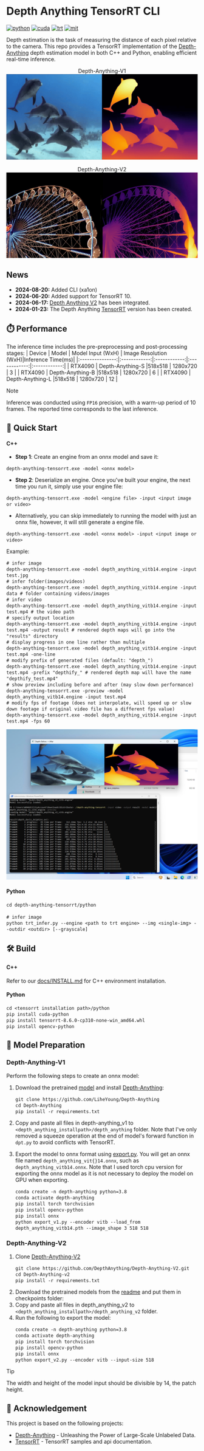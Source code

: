 <div align="left">

Depth Anything TensorRT CLI
===========================

[![python](https://img.shields.io/badge/python-3.10.12-green)](https://www.python.org/downloads/release/python-31012/)
[![cuda](https://img.shields.io/badge/cuda-11.8-green)](https://developer.nvidia.com/cuda-downloads)
[![trt](https://img.shields.io/badge/TRT-10.0-green)](https://developer.nvidia.com/tensorrt)
[![mit](https://img.shields.io/badge/license-MIT-blue)](https://github.com/spacewalk01/depth-anything-tensorrt/blob/main/LICENSE)

</div>

Depth estimation is the task of measuring the distance of each pixel relative to the camera. This repo provides a TensorRT implementation of the [Depth-Anything](https://github.com/LiheYoung/Depth-Anything) depth estimation model in both C++ and Python, enabling efficient real-time inference.

<p align="center">
  Depth-Anything-V1
  <img src="assets/davis_dolphins_result.gif" height="225px" width="720px" />
</p>
<p align="center">
  Depth-Anything-V2
  <img src="assets/ferris_wheel_result.gif" height="225px" width="720px" />
</p>



## News
* **2024-08-20:** Added CLI (xa1on)
* **2024-06-20:** Added support for TensorRT 10.
* **2024-06-17:** [Depth Anything V2](https://github.com/DepthAnything/Depth-Anything-V2) has been integrated.
* **2024-01-23:** The Depth Anything [TensorRT](https://github.com/spacewalk01/depth-anything-tensorrt) version has been created.
  
## ⏱️ Performance

The inference time includes the pre-preprocessing and post-processing stages:
| Device          | Model | Model Input (WxH) |  Image Resolution (WxH)|Inference Time(ms)|
|:---------------:|:------------:|:------------:|:------------:|:------------:|
| RTX4090        | Depth-Anything-S  |518x518  |  1280x720    | 3     |
| RTX4090        | Depth-Anything-B  |518x518  |  1280x720    | 6     |
| RTX4090        | Depth-Anything-L  |518x518  |  1280x720    | 12    |


> [!NOTE]
> Inference was conducted using `FP16` precision, with a warm-up period of 10 frames. The reported time corresponds to the last inference.

## 🚀 Quick Start

#### C++

- **Step 1**: Create an engine from an onnx model and save it:
``` shell
depth-anything-tensorrt.exe -model <onnx model>
```
- **Step 2**: Deserialize an engine. Once you've built your engine, the next time you run it, simply use your engine file:
``` shell
depth-anything-tensorrt.exe -model <engine file> -input <input image or video>
```
- Alternatively, you can skip immediately to running the model with just an onnx file, however, it will still generate a engine file.
``` shell
depth-anything-tensorrt.exe -model <onnx model> -input <input image or video>
```

Example:
``` shell
# infer image
depth-anything-tensorrt.exe -model depth_anything_vitb14.engine -input test.jpg
# infer folder(images/videos)
depth-anything-tensorrt.exe -model depth_anything_vitb14.engine -input data # folder containing videos/images
# infer video
depth-anything-tensorrt.exe -model depth_anything_vitb14.engine -input test.mp4 # the video path
# specify output location
depth-anything-tensorrt.exe -model depth_anything_vitb14.engine -input test.mp4 -output result # rendered depth maps will go into the "results" directory
# display progress in one line rather than multiple
depth-anything-tensorrt.exe -model depth_anything_vitb14.engine -input test.mp4 -one-line
# modify prefix of generated files (default: "depth_")
depth-anything-tensorrt.exe -model depth_anything_vitb14.engine -input test.mp4 -prefix "depthify_" # rendered depth map will have the name "depthify_test.mp4"
# show preview including before and after (may slow down performance)
depth-anything-tensorrt.exe -preview -model depth_anything_vitb14.engine -input test.mp4
# modify fps of footage (does not interpolate, will speed up or slow down footage if original video file has a different fps value)
depth-anything-tensorrt.exe -model depth_anything_vitb14.engine -input test.mp4 -fps 60
```

<p align="center">
  <img src="assets/usage-example.png"/>
</p>

#### Python

```
cd depth-anything-tensorrt/python

# infer image
python trt_infer.py --engine <path to trt engine> --img <single-img> --outdir <outdir> [--grayscale]
```

## 🛠️ Build

#### C++

Refer to our [docs/INSTALL.md](https://github.com/spacewalk01/depth-anything-tensorrt/blob/main/docs/INSTALL.md) for C++ environment installation.

#### Python

``` shell
cd <tensorrt installation path>/python
pip install cuda-python
pip install tensorrt-8.6.0-cp310-none-win_amd64.whl
pip install opencv-python
``` 

## 🤖 Model Preparation
### Depth-Anything-V1
Perform the following steps to create an onnx model:

1. Download the pretrained [model](https://huggingface.co/spaces/LiheYoung/Depth-Anything/tree/main/checkpoints) and install [Depth-Anything](https://github.com/LiheYoung/Depth-Anything):
   ``` shell
   git clone https://github.com/LiheYoung/Depth-Anything
   cd Depth-Anything
   pip install -r requirements.txt
   ```

2. Copy and paste all files in depth-anything_v1 to `<depth_anything_installpath>/depth_anything` folder. Note that I've only removed a squeeze operation at the end of model's forward function in `dpt.py` to avoid conflicts with TensorRT.
3. Export the model to onnx format using [export.py](https://github.com/spacewalk01/depth-anything-tensorrt/blob/main/export.py). You will get an onnx file named `depth_anything_vit{}14.onnx`, such as `depth_anything_vitb14.onnx`. Note that I used torch cpu version for exporting the onnx model as it is not necessary to deploy the model on GPU when exporting.

    
    ``` shell
    conda create -n depth-anything python=3.8
    conda activate depth-anything
    pip install torch torchvision
    pip install opencv-python
    pip install onnx
    python export_v1.py --encoder vitb --load_from depth_anything_vitb14.pth --image_shape 3 518 518
    ```


### Depth-Anything-V2

1. Clone [Depth-Anything-V2](https://github.com/DepthAnything/Depth-Anything-V2.git) 
   ``` shell
   git clone https://github.com/DepthAnything/Depth-Anything-V2.git
   cd Depth-Anything-v2
   pip install -r requirements.txt
   ```
2. Download the pretrained models from the [readme](https://github.com/DepthAnything/Depth-Anything-V2.git) and put them in checkpoints folder:
3. Copy and paste all files in depth_anything_v2 to `<depth_anything_installpath>/depth_anything_v2` folder. 
4. Run the following to export the model:
    ``` shell
    conda create -n depth-anything python=3.8
    conda activate depth-anything
    pip install torch torchvision
    pip install opencv-python
    pip install onnx
    python export_v2.py --encoder vitb --input-size 518
    ```

> [!TIP]
> The width and height of the model input should be divisible by 14, the patch height.


## 👏 Acknowledgement

This project is based on the following projects:
- [Depth-Anything](https://github.com/LiheYoung/Depth-Anything) - Unleashing the Power of Large-Scale Unlabeled Data.
- [TensorRT](https://github.com/NVIDIA/TensorRT/tree/release/8.6/samples) - TensorRT samples and api documentation.
